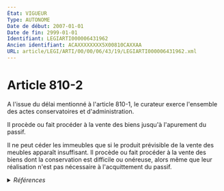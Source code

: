 ```yaml
---
État: VIGUEUR
Type: AUTONOME
Date de début: 2007-01-01
Date de fin: 2999-01-01
Identifiant: LEGIARTI000006431962
Ancien identifiant: ACAXXXXXXXX5X00810CAXXAA
URL: article/LEGI/ARTI/00/00/06/43/19/LEGIARTI000006431962.xml
---
```


<h1>Article 810-2</h1>

A l'issue du délai mentionné à l'article 810-1, le curateur exerce l'ensemble
des actes conservatoires et d'administration.<br />

Il procède ou fait procéder à la vente des biens jusqu'à l'apurement du
passif.<br />

Il ne peut céder les immeubles que si le produit prévisible de la vente des
meubles apparaît insuffisant. Il procède ou fait procéder à la vente des biens
dont la conservation est difficile ou onéreuse, alors même que leur réalisation
n'est pas nécessaire à l'acquittement du passif.


<details>
  <summary><em>Références</em></summary>

  <h2>Articles faisant référence à l'article</h2>
  
  <ul>
    <li>
      <a href="https://legal.tricoteuses.fr//redirection/LEGIARTI000006284835?vers=git&vers=legifrance">LOI n° 2006-728 du 23 juin 2006 portant réforme des successions et des libéralités - article 1 ENTIEREMENT_MODIF</a> CREATION cible
    </li>
    <li>
      <a href="https://legal.tricoteuses.fr//redirection/LEGIARTI000006431954?vers=git&vers=legifrance">Code civil - article 810-1 AUTONOME VIGUEUR, en vigueur depuis le 2007-01-01</a> CITATION cible
    </li>
  </ul>
  
  <h2>Références faites par l'article</h2>
  
  <ul>
    <li>
      2006-06-23 CREATION source <a href="https://legal.tricoteuses.fr//redirection/LEGIARTI000006284835?vers=git&vers=legifrance">LOI n° 2006-728 du 23 juin 2006 portant réforme des successions et des libéralités - article 1 ENTIEREMENT_MODIF</a>
    </li>
    <li>
      2999-01-01 CITATION source <a href="https://legal.tricoteuses.fr//redirection/LEGIARTI000006431954?vers=git&vers=legifrance">Code civil - article 810-1 AUTONOME VIGUEUR, en vigueur depuis le 2007-01-01</a>
    </li>
    <li>
      CODIFICATION source Loi 1803-04-19
    </li>
  </ul>
</details>
